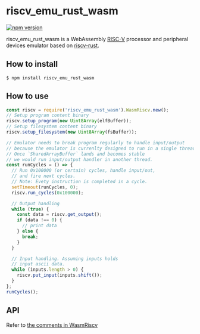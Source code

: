 # riscv_emu_rust_wasm

[![npm version](https://badge.fury.io/js/riscv_emu_rust_wasm.svg)](https://badge.fury.io/js/riscv_emu_rust_wasm)

riscv_emu_rust_wasm is a WebAssembly [RISC-V](https://riscv.org/) processor and peripheral devices emulator
based on [riscv-rust](https://github.com/takahirox/riscv-rust).

## How to install

```
$ npm install riscv_emu_rust_wasm
```

## How to use

```javascript
const riscv = require('riscv_emu_rust_wasm').WasmRiscv.new();
// Setup program content binary
riscv.setup_program(new Uint8Array(elfBuffer));
// Setup filesystem content binary
riscv.setup_filesystem(new Uint8Array(fsBuffer));

// Emulator needs to break program regularly to handle input/output
// because the emulator is currenlty designed to run in a single thread.
// Once `SharedArrayBuffer` lands and becomes stable
// we would run input/output handler in another thread.
const runCycles = () => {
  // Run 0x100000 (or certain) cycles, handle input/out,
  // and fire next cycles.
  // Note: Evety instruction is completed in a cycle.
  setTimeout(runCycles, 0);
  riscv.run_cycles(0x100000);

  // Output handling
  while (true) {
    const data = riscv.get_output();
    if (data !== 0) {
      // print data
    } else {
      break;
    }
  }

  // Input handling. Assuming inputs holds
  // input ascii data.
  while (inputs.length > 0) {
    riscv.put_input(inputs.shift());
  }
};
runCycles();
```

## API

Refer to [the comments in WasmRiscv](https://github.com/takahirox/riscv-rust/blob/master/wasm/src/lib.rs)
